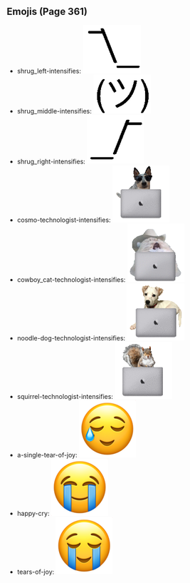 
## Emojis (Page 361)

* shrug_left-intensifies: ![shrug_left-intensifies](output/shrug_left-intensifies.gif)
* shrug_middle-intensifies: ![shrug_middle-intensifies](output/shrug_middle-intensifies.gif)
* shrug_right-intensifies: ![shrug_right-intensifies](output/shrug_right-intensifies.gif)
* cosmo-technologist-intensifies: ![cosmo-technologist-intensifies](output/cosmo-technologist-intensifies.gif)
* cowboy_cat-technologist-intensifies: ![cowboy_cat-technologist-intensifies](output/cowboy_cat-technologist-intensifies.gif)
* noodle-dog-technologist-intensifies: ![noodle-dog-technologist-intensifies](output/noodle-dog-technologist-intensifies.gif)
* squirrel-technologist-intensifies: ![squirrel-technologist-intensifies](output/squirrel-technologist-intensifies.gif)
* a-single-tear-of-joy: ![a-single-tear-of-joy](output/a-single-tear-of-joy.png)
* happy-cry: ![happy-cry](output/happy-cry.png)
* tears-of-joy: ![tears-of-joy](output/tears-of-joy.png)
